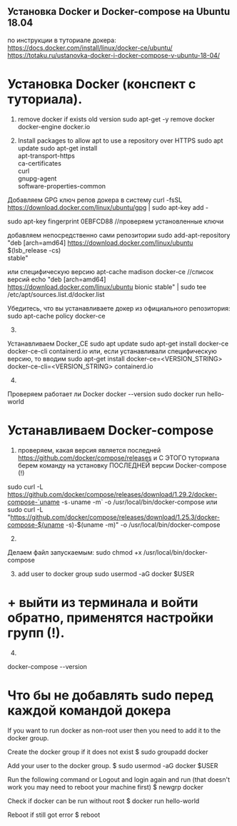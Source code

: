 ## Установка Docker и Docker-compose на Ubuntu 18.04
по инструкции в туториале докера:
https://docs.docker.com/install/linux/docker-ce/ubuntu/
https://totaku.ru/ustanovka-docker-i-docker-compose-v-ubuntu-18-04/

# Установка Docker (конспект с туториала).
1. remove docker if exists old version
sudo apt-get -y remove docker docker-engine docker.io

2. Install packages to allow apt to use a repository over HTTPS
sudo apt update
sudo apt-get install \
         apt-transport-https \
         ca-certificates \
         curl \
         gnupg-agent \
         software-properties-common

Добавляем GPG ключ репов докера в систему
curl -fsSL https://download.docker.com/linux/ubuntu/gpg | sudo apt-key add -

sudo apt-key fingerprint 0EBFCD88   //проверяем установленные ключи

добавляем непосредственно сами репозитории
sudo add-apt-repository \
   "deb [arch=amd64] https://download.docker.com/linux/ubuntu \
   $(lsb_release -cs) \
   stable"

или специфическую версию
apt-cache madison docker-ce  //список версий
echo "deb [arch=amd64] https://download.docker.com/linux/ubuntu bionic stable" | sudo tee /etc/apt/sources.list.d/docker.list


Убедитесь, что вы устанавливаете докер из официального репозитория:
sudo apt-cache policy docker-ce


3.
Устанавливаем Docker_CE
sudo apt update
sudo apt-get install docker-ce docker-ce-cli containerd.io
или, если устанавливали специфическую версию, то вводим
sudo apt-get install docker-ce=<VERSION_STRING> docker-ce-cli=<VERSION_STRING> containerd.io


4.
Проверяем работает ли Docker
docker --version
sudo docker run hello-world




# Устанавливаем Docker-compose
1. проверяем, какая версия является последней
https://github.com/docker/compose/releases
и С ЭТОГО туториала берем команду на установку ПОСЛЕДНЕЙ версии Docker-compose (!)

sudo curl -L https://github.com/docker/compose/releases/download/1.29.2/docker-compose-`uname -s`-`uname -m` -o /usr/local/bin/docker-compose
или
sudo curl -L "https://github.com/docker/compose/releases/download/1.25.3/docker-compose-$(uname -s)-$(uname -m)" -o /usr/local/bin/docker-compose

2.
Делаем файл запускаемым:
sudo chmod +x /usr/local/bin/docker-compose

3. add user to docker group
sudo usermod -aG docker $USER
# + выйти из терминала и войти обратно, применятся настройки групп (!).

4.
docker-compose --version

# Что бы не добавлять sudo перед каждой командой докера
If you want to run docker as non-root user then you need to add it to the docker group.

Create the docker group if it does not exist
$ sudo groupadd docker

Add your user to the docker group.
$ sudo usermod -aG docker $USER

Run the following command or Logout and login again and run (that doesn't work you may need to reboot your machine first)
$ newgrp docker

Check if docker can be run without root
$ docker run hello-world

Reboot if still got error
$ reboot































